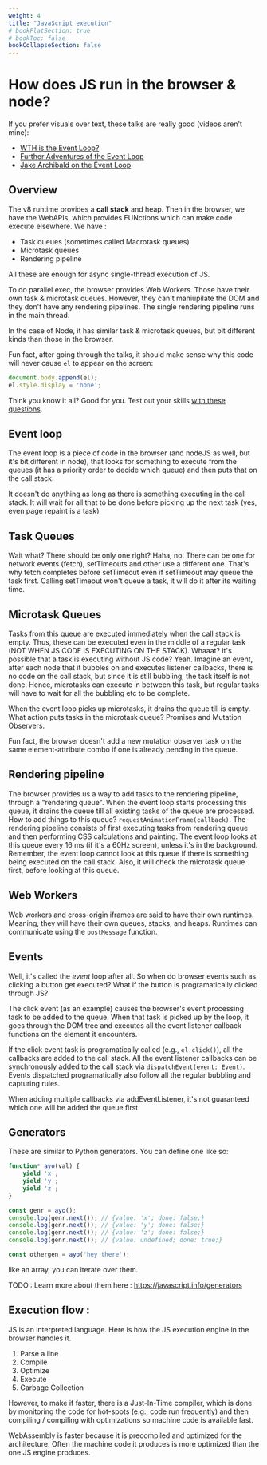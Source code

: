 ```yaml
---
weight: 4
title: "JavaScript execution"
# bookFlatSection: true
# bookToc: false
bookCollapseSection: false
---
```


# How does JS run in the browser & node?
If you prefer visuals over text, these talks are really good (videos aren't mine):
* [WTH is the Event Loop?](https://www.youtube.com/watch?v=8aGhZQkoFbQ)
* [Further Adventures of the Event Loop](https://www.youtube.com/watch?v=u1kqx6AenYw)
* [Jake Archibald on the Event Loop](https://www.youtube.com/watch?v=cCOL7MC4Pl0)

## Overview
The v8 runtime provides a **call stack** and heap.
Then in the browser, we have the WebAPIs, which provides FUNctions which can make code execute elsewhere.
We have : 
* Task queues (sometimes called Macrotask queues)
* Microtask queues
* Rendering pipeline

All these are enough for async single-thread execution of JS.

To do parallel exec, the browser provides Web Workers. Those have their own task & microtask queues.
However, they can't maniupilate the DOM and they don't have any rendering pipelines.
The single rendering pipeline runs in the main thread.

In the case of Node, it has similar task & microtask queues,
but bit different kinds than those in the browser.

Fun fact, after going through the talks, it should make sense why this code will never cause `el` to appear on the screen:
```javascript
document.body.append(el);
el.style.display = 'none';
```

Think you know it all? Good for you. Test out your skills [with these questions](https://jakearchibald.com/2015/tasks-microtasks-queues-and-schedules/#level-1-bossfight).

## Event loop
The event loop is a piece of code in the browser (and nodeJS as well, but it's bit different in node),
that looks for something to execute from the queues (it has a priority order to decide which queue) and then puts that
on the call stack.

It doesn't do anything as long as there is something executing in the call stack.
It will wait for all that to be done before picking up the next task (yes, even page repaint is a task)

## Task Queues
Wait what? There should be only one right? Haha, no.
There can be one for network events (fetch), setTimeouts and other use a different one. That's why fetch completes before setTimeout
even if setTimeout may queue the task first.
Calling setTimeout won't queue a task, it will do it after its waiting time.

## Microtask Queues
Tasks from this queue are executed immediately when the call stack is empty.
Thus, these can be executed even in the middle of a regular task (NOT WHEN JS CODE IS EXECUTING ON THE STACK).
Whaaat? it's possible that a task is executing without JS code? Yeah.
Imagine an event, after each node that it bubbles on and executes listener callbacks, there is no code on the call stack, 
but since it is still bubbling, the task itself is not done.
Hence, microtasks can execute in between this task, but regular tasks will have to wait for all the bubbling etc to be complete.

When the event loop picks up microtasks, it drains the queue till is empty.
What action puts tasks in the microtask queue? Promises and Mutation Observers.

Fun fact, the browser doesn't add a new mutation observer task on the same element-attribute combo if one is already pending in the queue.

## Rendering pipeline
The browser provides us a way to add tasks to the rendering pipeline, through a "rendering queue".
When the event loop starts processing this queue, it drains the queue till all existing tasks of the queue are processed.
How to add things to this queue? `requestAnimationFrame(callback)`.
The rendering pipeline consists of first executing tasks from rendering queue and then performing CSS calculations and painting.
The event loop looks at this queue every 16 ms (if it's a 60Hz screen), unless it's in the background.
Remember, the event loop cannot look at this queue if there is something being executed on the call stack.
Also, it will check the microtask queue first, before looking at this queue.

## Web Workers
Web workers and cross-origin iframes are said to have their own runtimes.
Meaning, they will have their own queues, stacks, and heaps.
Runtimes can communicate using the `postMessage` function.

## Events
Well, it's called the *event* loop after all. So when do browser events such as clicking a button get executed?
What if the button is programatically clicked through JS?

The click event (as an example) causes the browser's event processing task to be added to the queue.
When that task is picked up by the loop, it goes through the DOM tree
and executes all the event listener callback functions on the element it encounters.

If the click event task is programatically called (e.g., `el.click()`), all the callbacks are added to the call stack.
All the event listener callbacks can be synchronously added to the call stack via `dispatchEvent(event: Event)`.
Events dispatched programatically also follow all the regular bubbling and capturing rules.

When adding multiple callbacks via addEventListener, it's not guaranteed which one will be added the queue first.

## Generators
These are similar to Python generators. You can define one like so: 
```javascript
function* ayo(val) {
    yield 'x';
    yield 'y';
    yield 'z';
}

const genr = ayo();
console.log(genr.next()); // {value: 'x'; done: false;}
console.log(genr.next()); // {value: 'y'; done: false;}
console.log(genr.next()); // {value: 'z'; done: false;}
console.log(genr.next()); // {value: undefined; done: true;}

const othergen = ayo('hey there');
```

like an array, you can iterate over them.

TODO : Learn more about them here : <https://javascript.info/generators>

## Execution flow : 
JS is an interpreted language. Here is how the JS execution engine in the browser
handles it.
1. Parse a line
2. Compile
3. Optimize
3. Execute
5. Garbage Collection

However, to make if faster, there is a Just-In-Time compiler,
which is done by monitoring the code for hot-spots (e.g., code run frequently) and
then compiling / compiling with optimizations so machine code is available fast.

WebAssembly is faster because it is precompiled and optimized for the architecture.
Often the machine code it produces is more optimized than the one JS engine produces.